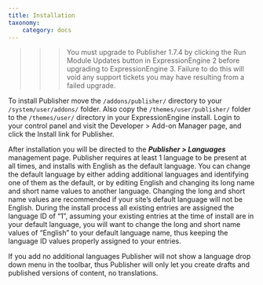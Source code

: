```yaml
---
title: Installation
taxonomy:
    category: docs
---
```


>>> You must upgrade to Publisher 1.7.4 by clicking the Run Module Updates button in ExpressionEngine 2 before upgrading to ExpressionEngine 3. Failure to do this will void any support tickets you may have resulting from a failed upgrade.

To install Publisher move the ``/addons/publisher/`` directory to your ``/system/user/addons/`` folder. Also copy the ``/themes/user/publisher/`` folder to the ``/themes/user/`` directory in your ExpressionEngine install. Login to your control panel and visit the Developer > Add-on Manager page, and click the Install link for Publisher.

After installation you will be directed to the ***Publisher > Languages*** management page. Publisher requires at least 1 language to be present at all times, and installs with English as the default language. You can change the default language by either adding additional languages and identifying one of them as the default, or by editing English and changing its long name and short name values to another language. Changing the long and short name values are recommended if your site’s default language will not be English. During the install process all existing entries are assigned the language ID of “1”, assuming your existing entries at the time of install are in your default language, you will want to change the long and short name values of “English” to your default language name, thus keeping the language ID values properly assigned to your entries.

If you add no additional languages Publisher will not show a language drop down menu in the toolbar, thus Publisher will only let you create drafts and published versions of content, no translations.